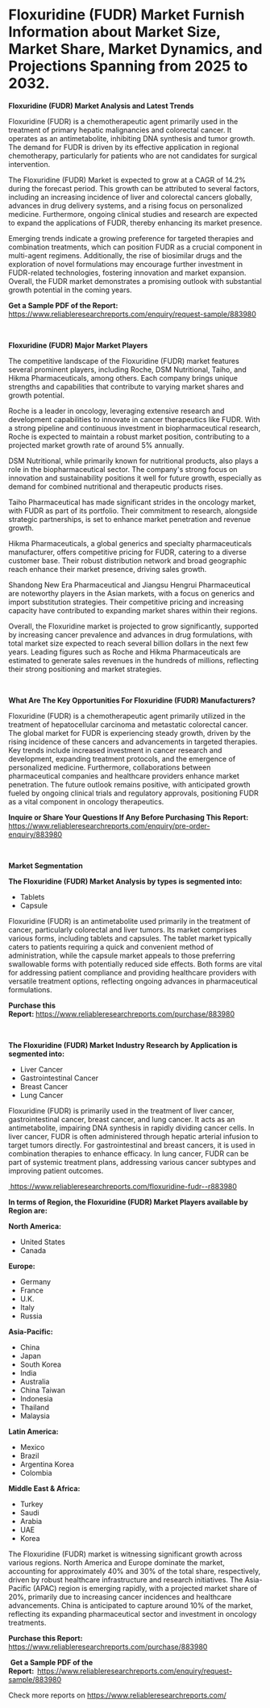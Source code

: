 <p><h1>Floxuridine (FUDR) Market Furnish Information about Market Size, Market Share, Market Dynamics, and Projections Spanning from 2025 to 2032.</h1></p><p><strong>Floxuridine (FUDR) Market Analysis and Latest Trends</strong></p>
<p><p>Floxuridine (FUDR) is a chemotherapeutic agent primarily used in the treatment of primary hepatic malignancies and colorectal cancer. It operates as an antimetabolite, inhibiting DNA synthesis and tumor growth. The demand for FUDR is driven by its effective application in regional chemotherapy, particularly for patients who are not candidates for surgical intervention. </p><p>The Floxuridine (FUDR) Market is expected to grow at a CAGR of 14.2% during the forecast period. This growth can be attributed to several factors, including an increasing incidence of liver and colorectal cancers globally, advances in drug delivery systems, and a rising focus on personalized medicine. Furthermore, ongoing clinical studies and research are expected to expand the applications of FUDR, thereby enhancing its market presence. </p><p>Emerging trends indicate a growing preference for targeted therapies and combination treatments, which can position FUDR as a crucial component in multi-agent regimens. Additionally, the rise of biosimilar drugs and the exploration of novel formulations may encourage further investment in FUDR-related technologies, fostering innovation and market expansion. Overall, the FUDR market demonstrates a promising outlook with substantial growth potential in the coming years.</p></p>
<p><strong>Get a Sample PDF of the Report:&nbsp;</strong> <a href="https://www.reliableresearchreports.com/enquiry/request-sample/883980?utm_campaign=3060&utm_medium=2&utm_source=Github&utm_content=ia&utm_term=09032025&utm_id=floxuridine-fudr">https://www.reliableresearchreports.com/enquiry/request-sample/883980</a></p>
<p>&nbsp;</p>
<p><strong>Floxuridine (FUDR) Major Market Players</strong></p>
<p><p>The competitive landscape of the Floxuridine (FUDR) market features several prominent players, including Roche, DSM Nutritional, Taiho, and Hikma Pharmaceuticals, among others. Each company brings unique strengths and capabilities that contribute to varying market shares and growth potential.</p><p>Roche is a leader in oncology, leveraging extensive research and development capabilities to innovate in cancer therapeutics like FUDR. With a strong pipeline and continuous investment in biopharmaceutical research, Roche is expected to maintain a robust market position, contributing to a projected market growth rate of around 5% annually.</p><p>DSM Nutritional, while primarily known for nutritional products, also plays a role in the biopharmaceutical sector. The company's strong focus on innovation and sustainability positions it well for future growth, especially as demand for combined nutritional and therapeutic products rises.</p><p>Taiho Pharmaceutical has made significant strides in the oncology market, with FUDR as part of its portfolio. Their commitment to research, alongside strategic partnerships, is set to enhance market penetration and revenue growth.</p><p>Hikma Pharmaceuticals, a global generics and specialty pharmaceuticals manufacturer, offers competitive pricing for FUDR, catering to a diverse customer base. Their robust distribution network and broad geographic reach enhance their market presence, driving sales growth.</p><p>Shandong New Era Pharmaceutical and Jiangsu Hengrui Pharmaceutical are noteworthy players in the Asian markets, with a focus on generics and import substitution strategies. Their competitive pricing and increasing capacity have contributed to expanding market shares within their regions.</p><p>Overall, the Floxuridine market is projected to grow significantly, supported by increasing cancer prevalence and advances in drug formulations, with total market size expected to reach several billion dollars in the next few years. Leading figures such as Roche and Hikma Pharmaceuticals are estimated to generate sales revenues in the hundreds of millions, reflecting their strong positioning and market strategies.</p></p>
<p>&nbsp;</p>
<p><strong>What Are The Key Opportunities For Floxuridine (FUDR) Manufacturers?</strong></p>
<p><p>Floxuridine (FUDR) is a chemotherapeutic agent primarily utilized in the treatment of hepatocellular carcinoma and metastatic colorectal cancer. The global market for FUDR is experiencing steady growth, driven by the rising incidence of these cancers and advancements in targeted therapies. Key trends include increased investment in cancer research and development, expanding treatment protocols, and the emergence of personalized medicine. Furthermore, collaborations between pharmaceutical companies and healthcare providers enhance market penetration. The future outlook remains positive, with anticipated growth fueled by ongoing clinical trials and regulatory approvals, positioning FUDR as a vital component in oncology therapeutics.</p></p>
<p><strong>Inquire or Share Your Questions If Any Before Purchasing This Report:</strong> <a href="https://www.reliableresearchreports.com/enquiry/pre-order-enquiry/883980?utm_campaign=3060&utm_medium=2&utm_source=Github&utm_content=ia&utm_term=09032025&utm_id=floxuridine-fudr">https://www.reliableresearchreports.com/enquiry/pre-order-enquiry/883980</a></p>
<p>&nbsp;</p>
<p><strong>Market Segmentation</strong></p>
<p><strong>The Floxuridine (FUDR) Market Analysis by types is segmented into:</strong></p>
<p><ul><li>Tablets</li><li>Capsule</li></ul></p>
<p><p>Floxuridine (FUDR) is an antimetabolite used primarily in the treatment of cancer, particularly colorectal and liver tumors. Its market comprises various forms, including tablets and capsules. The tablet market typically caters to patients requiring a quick and convenient method of administration, while the capsule market appeals to those preferring swallowable forms with potentially reduced side effects. Both forms are vital for addressing patient compliance and providing healthcare providers with versatile treatment options, reflecting ongoing advances in pharmaceutical formulations.</p></p>
<p><strong>Purchase this Report:&nbsp;</strong><a href="https://www.reliableresearchreports.com/purchase/883980?utm_campaign=3060&utm_medium=2&utm_source=Github&utm_content=ia&utm_term=09032025&utm_id=floxuridine-fudr">https://www.reliableresearchreports.com/purchase/883980</a></p>
<p>&nbsp;</p>
<p><strong>The Floxuridine (FUDR) Market Industry Research by Application is segmented into:</strong></p>
<p><ul><li>Liver Cancer</li><li>Gastrointestinal Cancer</li><li>Breast Cancer</li><li>Lung Cancer</li></ul></p>
<p><p>Floxuridine (FUDR) is primarily used in the treatment of liver cancer, gastrointestinal cancer, breast cancer, and lung cancer. It acts as an antimetabolite, impairing DNA synthesis in rapidly dividing cancer cells. In liver cancer, FUDR is often administered through hepatic arterial infusion to target tumors directly. For gastrointestinal and breast cancers, it is used in combination therapies to enhance efficacy. In lung cancer, FUDR can be part of systemic treatment plans, addressing various cancer subtypes and improving patient outcomes.</p></p>
<p><a href="https://www.reliableresearchreports.com/floxuridine-fudr--r883980?utm_campaign=3060&utm_medium=2&utm_source=Github&utm_content=ia&utm_term=09032025&utm_id=floxuridine-fudr">&nbsp;https://www.reliableresearchreports.com/floxuridine-fudr--r883980</a></p>
<p><strong>In terms of Region, the Floxuridine (FUDR) Market Players available by Region are:</strong></p>
<p>
    <p> <strong> North America: </strong>
        <ul>
            <li>United States</li>
            <li>Canada</li>
        </ul>
        </p> 
    <p> <strong> Europe: </strong>
        <ul>
            <li>Germany</li>
            <li>France</li>
            <li>U.K.</li>
            <li>Italy</li>
            <li>Russia</li>
        </ul>
        </p> 
    <p> <strong> Asia-Pacific: </strong>
        <ul>
            <li>China</li>
            <li>Japan</li>
            <li>South Korea</li>
            <li>India</li>
            <li>Australia</li>
            <li>China Taiwan</li>
            <li>Indonesia</li>
            <li>Thailand</li>
            <li>Malaysia</li>
        </ul>
        </p> 
    <p> <strong> Latin America: </strong>
        <ul>
            <li>Mexico</li>
            <li>Brazil</li>
            <li>Argentina Korea</li>
            <li>Colombia</li>
        </ul>
        </p> 
    <p> <strong> Middle East & Africa: </strong>
        <ul>
            <li>Turkey</li>
            <li>Saudi</li>
            <li>Arabia</li>
            <li>UAE</li>
            <li>Korea</li>
        </ul>
    </p>
    </p>
<p><p>The Floxuridine (FUDR) market is witnessing significant growth across various regions. North America and Europe dominate the market, accounting for approximately 40% and 30% of the total share, respectively, driven by robust healthcare infrastructure and research initiatives. The Asia-Pacific (APAC) region is emerging rapidly, with a projected market share of 20%, primarily due to increasing cancer incidences and healthcare advancements. China is anticipated to capture around 10% of the market, reflecting its expanding pharmaceutical sector and investment in oncology treatments.</p></p>
<p><strong>Purchase this Report: </strong><a href="https://www.reliableresearchreports.com/purchase/883980?utm_campaign=3060&utm_medium=2&utm_source=Github&utm_content=ia&utm_term=09032025&utm_id=floxuridine-fudr">https://www.reliableresearchreports.com/purchase/883980</a></p>
<p>&nbsp;<strong>Get a Sample PDF of the Report:&nbsp;&nbsp;</strong><a href="https://www.reliableresearchreports.com/enquiry/request-sample/883980?utm_campaign=3060&utm_medium=2&utm_source=Github&utm_content=ia&utm_term=09032025&utm_id=floxuridine-fudr">https://www.reliableresearchreports.com/enquiry/request-sample/883980</a></p>
<p><strong></strong></p>
<p>Check more reports on <a href="https://www.reliableresearchreports.com/?utm_campaign=3060&utm_medium=2&utm_source=Github&utm_content=ia&utm_term=09032025&utm_id=floxuridine-fudr">https://www.reliableresearchreports.com/</a></p>